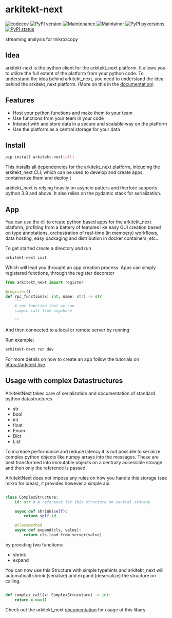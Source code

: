 # arkitekt-next

[![codecov](https://codecov.io/gh/jhnnsrs/arkitekt_next/branch/master/graph/badge.svg?token=UGXEA2THBV)](https://codecov.io/gh/jhnnsrs/arkitekt_next)
[![PyPI version](https://badge.fury.io/py/arkitekt_next.svg)](https://pypi.org/project/arkitekt_next/)
[![Maintenance](https://img.shields.io/badge/Maintained%3F-yes-green.svg)](https://pypi.org/project/arkitekt_next/)
![Maintainer](https://img.shields.io/badge/maintainer-jhnnsrs-blue)
[![PyPI pyversions](https://img.shields.io/pypi/pyversions/arkitekt_next.svg)](https://pypi.python.org/pypi/arkitekt_next/)
[![PyPI status](https://img.shields.io/pypi/status/arkitekt_next.svg)](https://pypi.python.org/pypi/arkitekt_next/)

streaming analysis for mikroscopy

## Idea

arkitekt-next is the python client for the arkitekt_next platform. It allows you to utilize the full extent of the platform from your python code.
To understand the idea behind arkitekt_next, you need to understand the idea behind the arkitekt_next platform.
(More on this in the [documentation](https://arkitekt.live))

## Features

- Host your python functions and make them to your team
- Use functions from your team in your code
- Interact with and store data in a secure and scalable way on the platform
- Use the platform as a central storage for your data

## Install

```bash
pip install arkitekt-next[all]
```

This installs all dependencies for the arkitekt_next platform, inlcuding the arkitekt_next CLI, which can be used to develop and create apps, containerize them and deploy t

arkitekt_next is relying heavily on asyncio patters and therfore supports python 3.8 and above. It also relies on the pydantic stack for serialization.

## App

You can use the cli to create python based apps for the arkitekt_next platform, profiting from a battery of features like easy GUI creation based on
type annotations, orchestration of real-time (in memoery) workflows, data hosting, easy packaging and distribution in docker containers, etc...

To get started create a directory and run

```bash
arkitekt-next init
```

Which will lead you throught an app creation process.
Apps can simply registered functions, through the register decorator

```python
from arkitekt_next import register

@register()
def rpc_function(x: int, name: str) -> str
    """
    A rpc function that we can
    simple call from anywhere

    ""

```

And then connected to a local or remote server by running

Run example:

```bash
arkitekt-next run dev
```

For more details on how to create an app follow the tutorials on https://arkitekt.live.

## Usage with complex Datastructures

ArkitektNext takes care of serialization and documentation of standard python datastructures

- str
- bool
- int
- float
- Enum
- Dict
- List

To increase performance and reduce latency it is not possible to serialize complex python objects like numpy arrays into the messages. These are best transformed into immutable objects on a centrally accessible storage and then only the reference is passed.

ArkitektNext does not impose any rules on how you handle this storage (see mikro for ideas), it provides however a simple api.

```python

class ComplexStructure:
    id: str # A reference for this structure on central storage

    async def shrink(self):
        return self.id

    @classmethod
    async def expand(cls, value):
        return cls.load_from_server(value)


```

by providing two functions:

- shrink
- expand

You can now use this Structure with simple typehints and arkitekt_next will automaticall shrink (serialize) and expand (deserialize) the structure on calling.

```python

def complex_call(x: ComplexStrucuture) -> int:
    return x.max()

```

Check out the arkitekt_next [documentation](https://arkitekt.live) for usage of this libary
